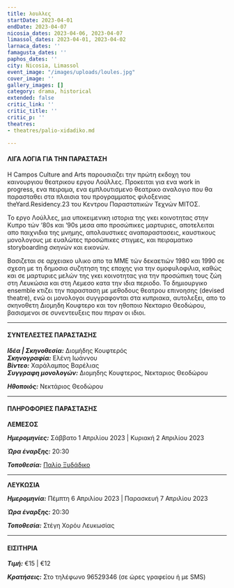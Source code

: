 ```yaml
---
title: λουλλες
startDate: 2023-04-01
endDate: 2023-04-07
nicosia_dates: 2023-04-06, 2023-04-07
limassol_dates: 2023-04-01, 2023-04-02
larnaca_dates: ''
famagusta_dates: ''
paphos_dates: ''
city: Nicosia, Limassol
event_image: "/images/uploads/loules.jpg"
cover_image: ''
gallery_images: []
category: drama, historical
extended: false
critic_link: ''
critic_title: ''
critic_p: ''
theatres:
- theatres/palio-xidadiko.md

---
```

#### ΛΙΓΑ ΛΟΓΙΑ ΓΙΑ ΤΗΝ ΠΑΡΑΣΤΑΣΗ

Η Campos Culture and Arts παρουσιαζει την πρώτη εκδοχη του καινουργιου θεατρικου εργου Λούλλες. Προκειται για ενα work in progress, ενα πειραμα, ενα εμπλουτισμενο θεατρικο αναλογιο που θα παρασταθει στα πλαισια του προγραμματος φιλοξενιας theYard.Residency.23 του Κεντρου Παραστατικών Τεχνών ΜΙΤΟΣ.

Το εργο Λούλλες, μια υποκειμενικη ιστορια της γκει κοινοτητας στην Κυπρο τών ‘80s και ‘90s μεσα απο προσώπικες μαρτυριες, αποτελειται απο παιχνιδια της μνημης, απολαυστικες αναπαραστασεις, καυστικους μονολογους με ευαλώτες προσώπικες στιγμες, και πειραματικο storyboarding σκηνών και εικονών.

Βασιζεται σε αρχειακο υλικο απο τα ΜΜΕ τών δεκαετιών 1980 και 1990 σε σχεση με τη δημοσια συζητηση της εποχης για την ομοφυλοφιλια, καθώς και σε μαρτυριες μελών της γκει κοινοτητας για την προσώπικη τους ζώη στη Λευκώσια και στη Λεμεσο κατα την ιδια περιοδο. Το δημιουργικο ensemble κτιζει την παρασταση με μεθοδους θεατρου επινοησης (devised theatre), ενώ οι μονολογοι συγγραφονται στα κυπριακα, αυτολεξει, απο το σκηνοθετη Διομηδη Κουφτερο και τον ηθοποιο Νεκταριο Θεοδώρου, βασισμενοι σε συνεντευξεις που πηραν οι ιδιοι.

***

#### ΣΥΝΤΕΛΕΣΤΕΣ ΠΑΡΑΣΤΑΣΗΣ

**_Ιδέα | Σκηνοθεσία:_** Διομήδης Κουφτερός  
**_Σκηνογραφία:_** Ελένη Ιωάννου  
**_Bίντεο:_** Χαράλαμπος Βαρέλιας  
**_Συγγραφη μονολογών:_** Διομηδης Κουφτερος, Νεκταριος Θεοδώρου

**_Ηθοποιός:_** Νεκτάριος Θεοδώρου

***

#### ΠΛΗΡΟΦΟΡΙΕΣ ΠΑΡΑΣΤΑΣΗΣ

**ΛΕΜΕΣΟΣ**

**_Ημερομηνίες:_** Σάββατο 1 Απριλίου 2023 | Κυριακή 2 Απριλίου 2023

**_Ώρα έναρξης:_** 20:30

**_Τοποθεσία:_** [Παλίο Ξυδάδικο](?#map)

***

**ΛΕΥΚΩΣΙΑ**

**_Ημερομηνία:_** Πέμπτη 6 Απριλίου 2023 | Παρασκευή 7 Απριλίου 2023

**_Ώρα έναρξης:_** 20:30

**_Τοποθεσία:_** Στέγη Χορόυ Λευκωσίας

***

#### ΕΙΣΙΤΗΡΙΑ

**_Τιμή:_** €15 | €12

**_Κρατήσεις:_** Στο τηλέφωνο 96529346 (σε ώρες γραφείου ή με SMS)